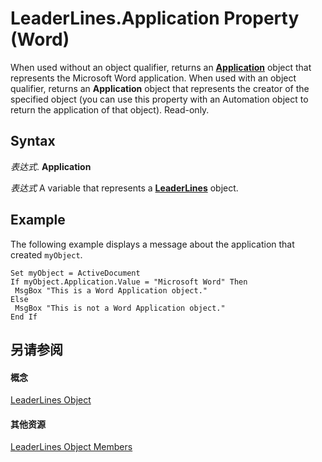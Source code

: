 
# LeaderLines.Application Property (Word)

When used without an object qualifier, returns an  **[Application](d1cf6f8f-4e88-bf01-93b4-90a83f79cb44.md)** object that represents the Microsoft Word application. When used with an object qualifier, returns an **Application** object that represents the creator of the specified object (you can use this property with an Automation object to return the application of that object). Read-only.


## Syntax

 _表达式_. **Application**

 _表达式_ A variable that represents a **[LeaderLines](ea8805d1-eec7-eaf6-1046-967e28d6bc56.md)** object.


## Example

The following example displays a message about the application that created  `myObject`.


```
Set myObject = ActiveDocument 
If myObject.Application.Value = "Microsoft Word" Then 
 MsgBox "This is a Word Application object." 
Else 
 MsgBox "This is not a Word Application object." 
End If
```


## 另请参阅


#### 概念


[LeaderLines Object](ea8805d1-eec7-eaf6-1046-967e28d6bc56.md)
#### 其他资源


[LeaderLines Object Members](http://msdn.microsoft.com/library/4989972b-3640-d913-62ef-0850b86ea233%28Office.15%29.aspx)